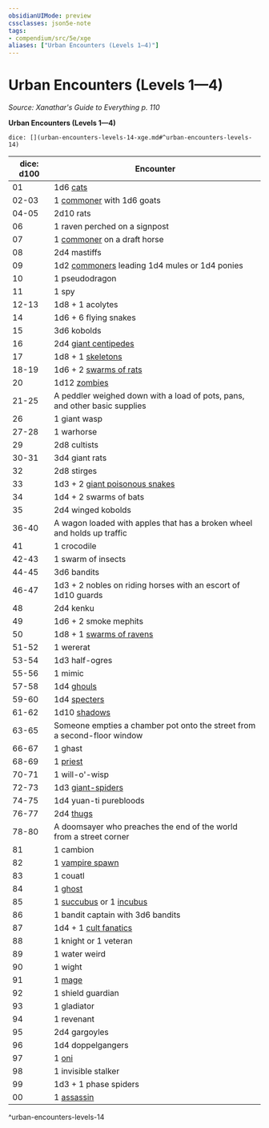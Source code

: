 ```yaml
---
obsidianUIMode: preview
cssclasses: json5e-note
tags:
- compendium/src/5e/xge
aliases: ["Urban Encounters (Levels 1—4)"]
---
```

# Urban Encounters (Levels 1—4)
*Source: Xanathar's Guide to Everything p. 110* 

**Urban Encounters (Levels 1—4)**

`dice: [](urban-encounters-levels-14-xge.md#^urban-encounters-levels-14)`

| dice: d100 | Encounter |
|------------|-----------|
| 01 | 1d6 [cats](compendium/bestiary/beast/cat.md) |
| 02-03 | 1 [commoner](compendium/bestiary/humanoid/commoner.md) with 1d6 goats |
| 04-05 | 2d10 rats |
| 06 | 1 raven perched on a signpost |
| 07 | 1 [commoner](compendium/bestiary/humanoid/commoner.md) on a draft horse |
| 08 | 2d4 mastiffs |
| 09 | 1d2 [commoners](compendium/bestiary/humanoid/commoner.md) leading 1d4 mules or 1d4 ponies |
| 10 | 1 pseudodragon |
| 11 | 1 spy |
| 12-13 | 1d8 + 1 acolytes |
| 14 | 1d6 + 6 flying snakes |
| 15 | 3d6 kobolds |
| 16 | 2d4 [giant centipedes](compendium/bestiary/beast/giant-centipede.md) |
| 17 | 1d8 + 1 [skeletons](compendium/bestiary/undead/skeleton.md) |
| 18-19 | 1d6 + 2 [swarms of rats](compendium/bestiary/beast/swarm-of-rats.md) |
| 20 | 1d12 [zombies](compendium/bestiary/undead/zombie.md) |
| 21-25 | A peddler weighed down with a load of pots, pans, and other basic supplies |
| 26 | 1 giant wasp |
| 27-28 | 1 warhorse |
| 29 | 2d8 cultists |
| 30-31 | 3d4 giant rats |
| 32 | 2d8 stirges |
| 33 | 1d3 + 2 [giant poisonous snakes](compendium/bestiary/beast/giant-poisonous-snake.md) |
| 34 | 1d4 + 2 swarms of bats |
| 35 | 2d4 winged kobolds |
| 36-40 | A wagon loaded with apples that has a broken wheel and holds up traffic |
| 41 | 1 crocodile |
| 42-43 | 1 swarm of insects |
| 44-45 | 3d6 bandits |
| 46-47 | 1d3 + 2 nobles on riding horses with an escort of 1d10 guards |
| 48 | 2d4 kenku |
| 49 | 1d6 + 2 smoke mephits |
| 50 | 1d8 + 1 [swarms of ravens](compendium/bestiary/beast/swarm-of-ravens.md) |
| 51-52 | 1 wererat |
| 53-54 | 1d3 half-ogres |
| 55-56 | 1 mimic |
| 57-58 | 1d4 [ghouls](compendium/bestiary/undead/ghoul.md) |
| 59-60 | 1d4 [specters](compendium/bestiary/undead/specter.md) |
| 61-62 | 1d10 [shadows](compendium/bestiary/undead/shadow.md) |
| 63-65 | Someone empties a chamber pot onto the street from a second-floor window |
| 66-67 | 1 ghast |
| 68-69 | 1 [priest](compendium/bestiary/humanoid/priest.md) |
| 70-71 | 1 will-o'-wisp |
| 72-73 | 1d3 [giant-spiders](compendium/bestiary/beast/giant-spider.md) |
| 74-75 | 1d4 yuan-ti purebloods |
| 76-77 | 2d4 [thugs](compendium/bestiary/humanoid/thug.md) |
| 78-80 | A doomsayer who preaches the end of the world from a street corner |
| 81 | 1 cambion |
| 82 | 1 [vampire spawn](compendium/bestiary/undead/vampire-spawn.md) |
| 83 | 1 couatl |
| 84 | 1 [ghost](compendium/bestiary/undead/ghost.md) |
| 85 | 1 [succubus](compendium/bestiary/fiend/succubus.md) or 1 [incubus](compendium/bestiary/fiend/incubus.md) |
| 86 | 1 bandit captain with 3d6 bandits |
| 87 | 1d4 + 1 [cult fanatics](compendium/bestiary/humanoid/cult-fanatic.md) |
| 88 | 1 knight or 1 veteran |
| 89 | 1 water weird |
| 90 | 1 wight |
| 91 | 1 [mage](compendium/bestiary/humanoid/mage.md) |
| 92 | 1 shield guardian |
| 93 | 1 gladiator |
| 94 | 1 revenant |
| 95 | 2d4 gargoyles |
| 96 | 1d4 doppelgangers |
| 97 | 1 [oni](compendium/bestiary/giant/oni.md) |
| 98 | 1 invisible stalker |
| 99 | 1d3 + 1 phase spiders |
| 00 | 1 [assassin](compendium/bestiary/humanoid/assassin.md) |
^urban-encounters-levels-14